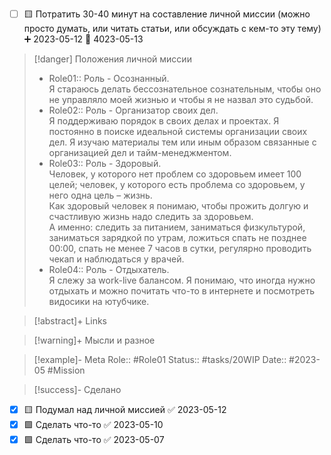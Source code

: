 - [ ] 🟨 Потратить 30-40 минут на составление личной миссии (можно просто думать, или читать статьи, или обсуждать с кем-то эту тему) ➕ 2023-05-12 📅 4023-05-13

> [!danger] Положения личной миссии
> - Role01:: Роль - Осознанный. <br> Я стараюсь делать бессознательное сознательным, чтобы оно не управляло моей жизнью и чтобы я не назвал это судьбой.
> - Role02:: Роль - Организатор своих дел. <br> Я поддерживаю порядок в своих делах и проектах. Я постоянно в поиске идеальной системы организации своих дел. Я изучаю материалы тем или иным образом связанные с организацией дел и тайм-менеджментом.
> - Role03:: Роль - Здоровый. <br> Человек, у которого нет проблем со здоровьем имеет 100 целей; человек, у которого есть проблема со здоровьем, у него одна цель – жизнь. <br> Как здоровый человек я понимаю, чтобы прожить долгую и счастливую жизнь надо следить за здоровьем. <br> А именно: следить за питанием, заниматься физкультурой, заниматься зарядкой по утрам, ложиться спать не позднее 00:00, спать не менее 7 часов в сутки, регулярно проводить чекап и наблюдаться у врачей.
> - Role04:: Роль - Отдыхатель. <br> Я слежу за work-live балансом. Я понимаю, что иногда нужно отдыхать и можно почитать что-то в интернете и посмотреть видосики на ютубчике.

> [!abstract]+ Links

> [!warning]+ Мысли и разное

> [!example]- Meta
> Role:: #Role01
> Status:: #tasks/20WIP 
> Date:: #2023-05
> #Mission 

> [!success]- Сделано
- [x] 🟨 Подумал над личной миссией ✅ 2023-05-12
- [x] 🟩 Сделать что-то ✅ 2023-05-10
- [x] 🟩 Сделать что-то ✅ 2023-05-07

